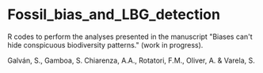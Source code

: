 # Fossil_bias_and_LBG_detection

R codes to perform the analyses presented in the manuscript "Biases can't hide conspicuous biodiversity patterns." (work in progress).

Galván, S., Gamboa, S. Chiarenza, A.A., Rotatori, F.M., Oliver, A. & Varela, S.
